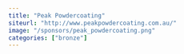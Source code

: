 ```yaml
---
title: "Peak Powdercoating"
siteurl: "http://www.peakpowdercoating.com.au/"
image: "/sponsors/peak_powdercoating.png"
categories: ["bronze"]
---
```


